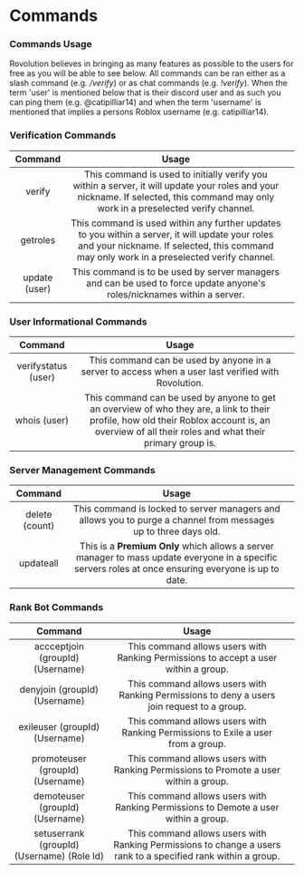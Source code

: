 # Commands

### Commands Usage

Rovolution believes in bringing as many features as possible to the users for free as you will be able to see below. All commands can be ran either as a slash command (e.g. _/verify_) or as chat commands (e.g. _!verify_). When the term 'user' is mentioned below that is their discord user and as such you can ping them (e.g. @catipilliar14) and when the term 'username' is mentioned that implies a persons Roblox username (e.g. catipilliar14).

### Verification Commands

|    Command    |                                                                                              Usage                                                                                              |   |
| :-----------: | :---------------------------------------------------------------------------------------------------------------------------------------------------------------------------------------------: | - |
|     verify    |      This command is used to initially verify you within a server, it will update your roles and your nickname. If selected, this command may only work in a preselected  verify channel.       |   |
|    getroles   | This command is used within any further updates to you within a server, it will update your roles and your nickname. If selected, this command may only work in a preselected  verify channel.  |   |
| update (user) |                                     This command is to be used by server managers and can be used to force update anyone's roles/nicknames within a server.                                     |   |

### User Informational Commands

|       Command       |                                                                                               Usage                                                                                               |   |
| :-----------------: | :-----------------------------------------------------------------------------------------------------------------------------------------------------------------------------------------------: | - |
| verifystatus (user) |                                                This command can be used by anyone in a server to access when a user last verified with Rovolution.                                                |   |
|     whois (user)    | This command can be used by anyone to get an overview of who they are, a link to their profile, how old their Roblox account is, an overview of all their roles and what their primary group is.  |   |

### Server Management Commands

|     Command    |                                                                          Usage                                                                         |   |
| :------------: | :----------------------------------------------------------------------------------------------------------------------------------------------------: | - |
| delete (count) |                     This command is locked to server managers and allows you to purge a channel from messages up to three days old.                    |   |
|    updateall   | This is a **Premium Only** which allows a server manager to mass update everyone in a specific servers roles at once ensuring everyone is up to date.  |   |

### Rank Bot Commands

|                   Command                  |                                                      Usage                                                     |   |
| :----------------------------------------: | :------------------------------------------------------------------------------------------------------------: | - |
|      accceptjoin (groupId) (Username)      |               This command allows users with Ranking Permissions to accept a user within a group.              |   |
|        denyjoin (groupId) (Username)       |           This command allows users with Ranking Permissions to deny a users join request to a group.          |   |
|       exileuser (groupId) (Username)       |                This command allows users with Ranking Permissions to Exile a user from a group.                |   |
|      promoteuser (groupId) (Username)      |              This command allows users with Ranking Permissions to Promote a user within a group.              |   |
|       demoteuser (groupId) (Username)      |               This command allows users with Ranking Permissions to Demote a user within a group.              |   |
| setuserrank (groupId) (Username) (Role Id) | This command allows users with Ranking Permissions to change a users rank to a specified rank within a group.  |   |

